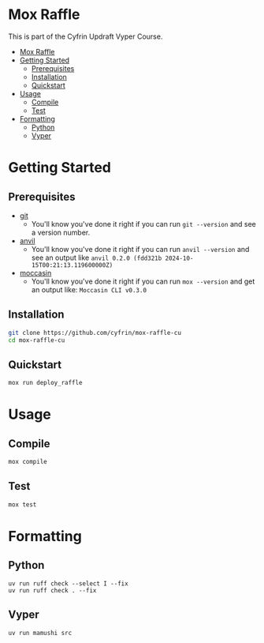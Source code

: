 <!-- TO TEACH:
- Formatting (also python formatting)
- uv linting -->


# Mox Raffle

This is part of the Cyfrin Updraft Vyper Course. 

- [Mox Raffle](#mox-raffle)
- [Getting Started](#getting-started)
  - [Prerequisites](#prerequisites)
  - [Installation](#installation)
  - [Quickstart](#quickstart)
- [Usage](#usage)
  - [Compile](#compile)
  - [Test](#test)
- [Formatting](#formatting)
  - [Python](#python)
  - [Vyper](#vyper)

# Getting Started

## Prerequisites

- [git](https://git-scm.com/)
  - You'll know you've done it right if you can run `git --version` and see a version number.
- [anvil](https://book.getfoundry.sh/anvil/)
  - You'll know you've done it right if you can run `anvil --version` and see an output like `anvil 0.2.0 (fdd321b 2024-10-15T00:21:13.119600000Z)`
- [moccasin](https://github.com/Cyfrin/moccasin)
  - You'll know you've done it right if you can run `mox --version` and get an output like: `Moccasin CLI v0.3.0`

## Installation

```bash
git clone https://github.com/cyfrin/mox-raffle-cu
cd mox-raffle-cu
```

## Quickstart

```bash
mox run deploy_raffle
```

# Usage

## Compile

```bash
mox compile
```

## Test

```bash
mox test
```

# Formatting

## Python

```
uv run ruff check --select I --fix
uv run ruff check . --fix
```

## Vyper 

```
uv run mamushi src
```
